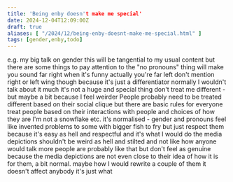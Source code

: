 ```yaml
---
title: 'Being enby doesn't make me special'
date: 2024-12-04T12:09:00Z
draft: true
aliases: [ "/2024/12/being-enby-doesnt-make-me-special.html" ]
tags: [gender,enby,todo]
---
```


e.g.
my big talk on gender
this will be tangential to my usual content but there are some things to pay attention to
the "no pronouns" thing will make you sound far right when it's funny actually you're far left
don't mention right or left wing though because it's just a differentiator
normally I wouldn't talk about it much it's not a huge and special thing
don't treat me different - but maybe a bit because I feel weirder
People probably need to be treated different based on their social clique but there are basic rules for everyone
treat people based on their interactions with people and choices of how they are
I'm not a snowflake etc.
it's normalised - gender and pronouns feel like invented problems to some with bigger fish to fry but just respect them because it's easy as hell and respectful and it's what I would do
the media depictions shouldn't be weird as hell and stilted and not like how anyone would talk
more people are probably like that but don't feel as genuine because the media depictions are not even close to their idea of how it is for them, a bit normal.
maybe how I would rewrite a couple of them
it doesn't affect anybody
it's just what